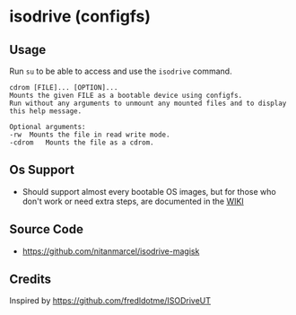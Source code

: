 # isodrive (configfs)

## Usage

Run `su` to be able to access and use the `isodrive` command.

```
cdrom [FILE]... [OPTION]...
Mounts the given FILE as a bootable device using configfs.
Run without any arguments to unmount any mounted files and to display this help message.

Optional arguments:
-rw	 Mounts the file in read write mode.
-cdrom	 Mounts the file as a cdrom.
```

## Os Support
* Should support almost every bootable OS images, but for those who don't work or need extra steps, are documented in the [WIKI](https://github.com/nitanmarcel/isodrive/wiki)

## Source Code
* https://github.com/nitanmarcel/isodrive-magisk

## Credits

Inspired by https://github.com/fredldotme/ISODriveUT
